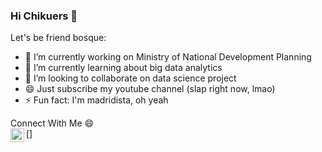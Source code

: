 ### Hi Chikuers 👋

Let's be friend bosque:

- 🔭 I’m currently working on Ministry of National Development Planning
- 🌱 I’m currently learning about big data analytics
- 👯 I’m looking to collaborate on data science project
- 😄 Just subscribe my youtube channel (slap right now, lmao)
- ⚡ Fun fact: I'm madridista, oh yeah

Connect With Me 😄
<br />
[<img align="left" alt="https://www.youtube.com/c/ManusiaSetengahChiKuadrat
" width="22px" src="https://upload.wikimedia.org/wikipedia/commons/e/e1/YouTube_play_buttom_icon_%282013-2017%29.svg" />] 

